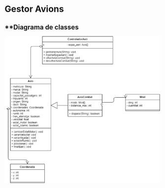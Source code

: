 ﻿# **Gestor Avions**
 
 
##  **Diagrama de classes
  
![alt text](https://github.com/Alverd04/gestorAvions/blob/main/app_diagram.png)
